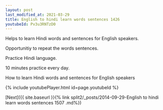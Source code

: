 ```yaml
---
layout: post
last_modified_at: 2021-03-29
title: English to hindi learn words sentences 1426 
youtubeId: Pv3u3RNTzD0
---
```

 
 
Helps to learn Hindi words and sentences for English speakers.

Opportunitiy to repeat the words sentences. 

Practice Hindi language. 
 
10 minutes practice every day. 
 
How to learn Hindi words and sentences for English speakers 
 
{% include youtubePlayer.html id=page.youtubeId %}
 
 
[Next]({{ site.baseurl }}{% link  split2/_posts/2014-09-29-English to hindi learn words sentences 1507 .md%})
 
